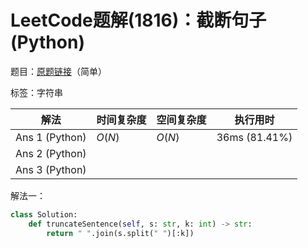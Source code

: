 # LeetCode题解(1816)：截断句子(Python)

题目：[原题链接](https://leetcode-cn.com/problems/truncate-sentence/)（简单）

标签：字符串

| 解法           | 时间复杂度 | 空间复杂度 | 执行用时      |
| -------------- | ---------- | ---------- | ------------- |
| Ans 1 (Python) | $O(N)$     | $O(N)$     | 36ms (81.41%) |
| Ans 2 (Python) |            |            |               |
| Ans 3 (Python) |            |            |               |

解法一：

```python
class Solution:
    def truncateSentence(self, s: str, k: int) -> str:
        return " ".join(s.split(" ")[:k])
```

